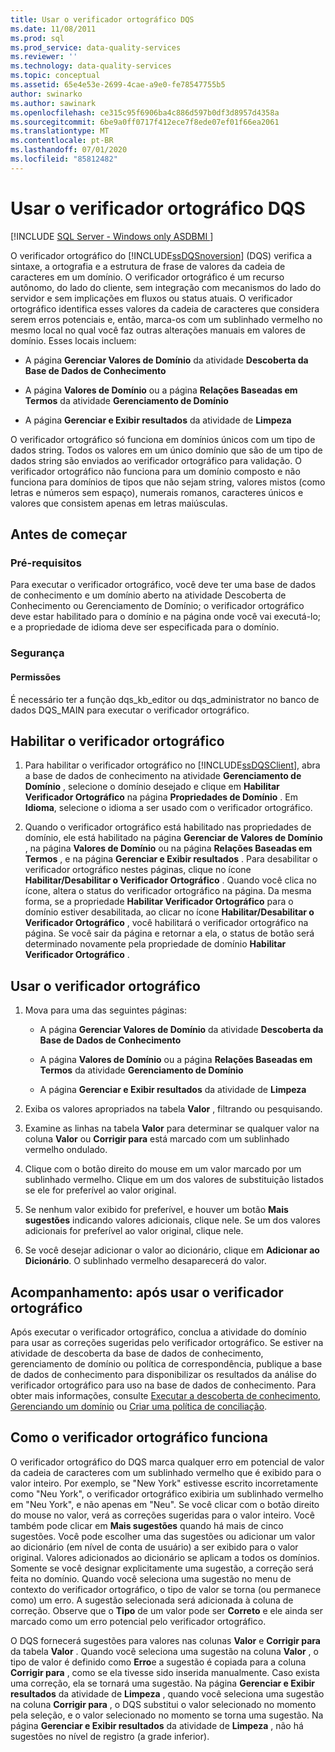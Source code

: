 ```yaml
---
title: Usar o verificador ortográfico DQS
ms.date: 11/08/2011
ms.prod: sql
ms.prod_service: data-quality-services
ms.reviewer: ''
ms.technology: data-quality-services
ms.topic: conceptual
ms.assetid: 65e4e53e-2699-4cae-a9e0-fe78547755b5
author: swinarko
ms.author: sawinark
ms.openlocfilehash: ce315c95f6906ba4c886d597b0df3d8957d4358a
ms.sourcegitcommit: 6be9a0ff0717f412ece7f8ede07ef01f66ea2061
ms.translationtype: MT
ms.contentlocale: pt-BR
ms.lasthandoff: 07/01/2020
ms.locfileid: "85812482"
---
```

# <a name="use-the-dqs-speller"></a>Usar o verificador ortográfico DQS

[!INCLUDE [SQL Server - Windows only ASDBMI  ](../includes/applies-to-version/sql-windows-only-asdbmi.md)]

  O verificador ortográfico do [!INCLUDE[ssDQSnoversion](../includes/ssdqsnoversion-md.md)] (DQS) verifica a sintaxe, a ortografia e a estrutura de frase de valores da cadeia de caracteres em um domínio. O verificador ortográfico é um recurso autônomo, do lado do cliente, sem integração com mecanismos do lado do servidor e sem implicações em fluxos ou status atuais. O verificador ortográfico identifica esses valores da cadeia de caracteres que considera serem erros potenciais e, então, marca-os com um sublinhado vermelho no mesmo local no qual você faz outras alterações manuais em valores de domínio. Esses locais incluem:  
  
-   A página **Gerenciar Valores de Domínio** da atividade **Descoberta da Base de Dados de Conhecimento**  
  
-   A página **Valores de Domínio** ou a página **Relações Baseadas em Termos** da atividade **Gerenciamento de Domínio**  
  
-   A página **Gerenciar e Exibir resultados** da atividade de **Limpeza**  
  
 O verificador ortográfico só funciona em domínios únicos com um tipo de dados string. Todos os valores em um único domínio que são de um tipo de dados string são enviados ao verificador ortográfico para validação. O verificador ortográfico não funciona para um domínio composto e não funciona para domínios de tipos que não sejam string, valores mistos (como letras e números sem espaço), numerais romanos, caracteres únicos e valores que consistem apenas em letras maiúsculas.  
  
##  <a name="before-you-begin"></a><a name="BeforeYouBegin"></a> Antes de começar  
  
###  <a name="prerequisites"></a><a name="Prerequisites"></a> Pré-requisitos  
 Para executar o verificador ortográfico, você deve ter uma base de dados de conhecimento e um domínio aberto na atividade Descoberta de Conhecimento ou Gerenciamento de Domínio; o verificador ortográfico deve estar habilitado para o domínio e na página onde você vai executá-lo; e a propriedade de idioma deve ser especificada para o domínio.  
  
###  <a name="security"></a><a name="Security"></a> Segurança  
  
####  <a name="permissions"></a><a name="Permissions"></a> Permissões  
 É necessário ter a função dqs_kb_editor ou dqs_administrator no banco de dados DQS_MAIN para executar o verificador ortográfico.  
  
##  <a name="enable-the-speller"></a><a name="Enable"></a> Habilitar o verificador ortográfico  
  
1.  Para habilitar o verificador ortográfico no [!INCLUDE[ssDQSClient](../includes/ssdqsclient-md.md)], abra a base de dados de conhecimento na atividade **Gerenciamento de Domínio** , selecione o domínio desejado e clique em **Habilitar Verificador Ortográfico** na página **Propriedades de Domínio** . Em **Idioma**, selecione o idioma a ser usado com o verificador ortográfico.  
  
2.  Quando o verificador ortográfico está habilitado nas propriedades de domínio, ele está habilitado na página **Gerenciar de Valores de Domínio** , na página **Valores de Domínio** ou na página **Relações Baseadas em Termos** , e na página **Gerenciar e Exibir resultados** . Para desabilitar o verificador ortográfico nestes páginas, clique no ícone **Habilitar/Desabilitar o Verificador Ortográfico** . Quando você clica no ícone, altera o status do verificador ortográfico na página. Da mesma forma, se a propriedade **Habilitar Verificador Ortográfico** para o domínio estiver desabilitada, ao clicar no ícone **Habilitar/Desabilitar o Verificador Ortográfico** , você habilitará o verificador ortográfico na página. Se você sair da página e retornar a ela, o status de botão será determinado novamente pela propriedade de domínio **Habilitar Verificador Ortográfico** .  
  
##  <a name="use-the-speller"></a><a name="Use"></a> Usar o verificador ortográfico  
  
1.  Mova para uma das seguintes páginas:  
  
    -   A página **Gerenciar Valores de Domínio** da atividade **Descoberta da Base de Dados de Conhecimento**  
  
    -   A página **Valores de Domínio** ou a página **Relações Baseadas em Termos** da atividade **Gerenciamento de Domínio**  
  
    -   A página **Gerenciar e Exibir resultados** da atividade de **Limpeza**  
  
2.  Exiba os valores apropriados na tabela **Valor** , filtrando ou pesquisando.  
  
3.  Examine as linhas na tabela **Valor** para determinar se qualquer valor na coluna **Valor** ou **Corrigir para** está marcado com um sublinhado vermelho ondulado.  
  
4.  Clique com o botão direito do mouse em um valor marcado por um sublinhado vermelho. Clique em um dos valores de substituição listados se ele for preferível ao valor original.  
  
5.  Se nenhum valor exibido for preferível, e houver um botão **Mais sugestões** indicando valores adicionais, clique nele. Se um dos valores adicionais for preferível ao valor original, clique nele.  
  
6.  Se você desejar adicionar o valor ao dicionário, clique em **Adicionar ao Dicionário**. O sublinhado vermelho desaparecerá do valor.  
  
##  <a name="follow-up-after-using-the-speller"></a><a name="FollowUp"></a> Acompanhamento: após usar o verificador ortográfico  
 Após executar o verificador ortográfico, conclua a atividade do domínio para usar as correções sugeridas pelo verificador ortográfico. Se estiver na atividade de descoberta da base de dados de conhecimento, gerenciamento de domínio ou política de correspondência, publique a base de dados de conhecimento para disponibilizar os resultados da análise do verificador ortográfico para uso na base de dados de conhecimento. Para obter mais informações, consulte [Executar a descoberta de conhecimento](../data-quality-services/perform-knowledge-discovery.md), [Gerenciando um domínio](../data-quality-services/managing-a-domain.md) ou [Criar uma política de conciliação](../data-quality-services/create-a-matching-policy.md).  
  
##  <a name="how-the-speller-works"></a><a name="How"></a> Como o verificador ortográfico funciona  
 O verificador ortográfico do DQS marca qualquer erro em potencial de valor da cadeia de caracteres com um sublinhado vermelho que é exibido para o valor inteiro. Por exemplo, se "New York" estivesse escrito incorretamente como "Neu York", o verificador ortográfico exibiria um sublinhado vermelho em "Neu York", e não apenas em "Neu". Se você clicar com o botão direito do mouse no valor, verá as correções sugeridas para o valor inteiro. Você também pode clicar em **Mais sugestões** quando há mais de cinco sugestões. Você pode escolher uma das sugestões ou adicionar um valor ao dicionário (em nível de conta de usuário) a ser exibido para o valor original. Valores adicionados ao dicionário se aplicam a todos os domínios. Somente se você designar explicitamente uma sugestão, a correção será feita no domínio. Quando você seleciona uma sugestão no menu de contexto do verificador ortográfico, o tipo de valor se torna (ou permanece como) um erro. A sugestão selecionada será adicionada à coluna de correção. Observe que o **Tipo** de um valor pode ser **Correto** e ele ainda ser marcado como um erro potencial pelo verificador ortográfico.  
  
 O DQS fornecerá sugestões para valores nas colunas **Valor** e **Corrigir para** da tabela **Valor** . Quando você seleciona uma sugestão na coluna **Valor** , o tipo de valor é definido como **Erro**e a sugestão é copiada para a coluna **Corrigir para** , como se ela tivesse sido inserida manualmente. Caso exista uma correção, ela se tornará uma sugestão. Na página **Gerenciar e Exibir resultados** da atividade de **Limpeza** , quando você seleciona uma sugestão na coluna **Corrigir para** , o DQS substitui o valor selecionado no momento pela seleção, e o valor selecionado no momento se torna uma sugestão. Na página **Gerenciar e Exibir resultados** da atividade de **Limpeza** , não há sugestões no nível de registro (a grade inferior).  
  
  
